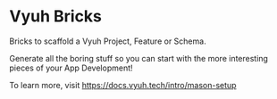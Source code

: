 # Vyuh Bricks

Bricks to scaffold a Vyuh Project, Feature or Schema.

Generate all the boring stuff so you can start with the more interesting pieces of your App Development!

To learn more, visit https://docs.vyuh.tech/intro/mason-setup